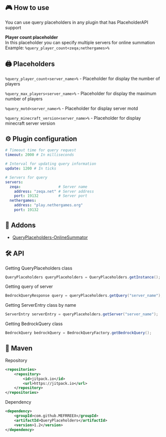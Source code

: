 ## 🎮 How to use
You can use query placeholders in any plugin that has PlaceholderAPI support

**Player count placeholder**    
In this placeholder you can specify multiple servers for online summation    
Example: `%query_player_count<zeqa;nethergames>%`


## 🖨️ Placeholders
`%query_player_count<server_name>%` - Placeholder for display the number of players

`%query_max_players<server_name>%` - Placeholder for display the maximum number of players

`%query_motd<server_name>%` - Placeholder for display server motd

`%query_minecraft_version<server_name>%` - Placeholder for display minecraft server version

## ⚙️ Plugin сonfiguration
```yml
# Timeout time for query request
timeout: 2000 # In milliseconds

# Interval for updating query information
update: 1200 # In ticks

# Servers for query
servers:
  zeqa:                 # Server name
    address: "zeqa.net" # Server address
    port: 19132         # Server port
  nethergames:
    address: "play.nethergames.org"
    port: 19132
```

## 🧩 Addons
- [QueryPlaceholders-OnlineSummator](https://github.com/MEFRREEX/QueryPlaceholders-OnlineSummator)

## 🛠 API
Getting QueryPlaceholders class
```java
QueryPlaceholders queryPlaceholders = QueryPlaceholders.getInstance();
```
Getting query of server
```java
BedrockQueryResponse query = queryPlaceholders.getQuery("server_name");
```
Getting ServerEntry class by name
```java
ServerEntry serverEntry = queryPlaceholders.getServer("server_name");
```
Getting BedrockQuery class
```java
BedrockQuery bedrockQuery = BedrockQueryFactory.getBedrockQuery();
```

## 🔌 Maven
Repository
```xml
<repositories>
    <repository>
        <id>jitpack.io</id>
        <url>https://jitpack.io</url>
    </repository>
</repositories>
```
Dependency
```xml
<dependency>
    <groupId>com.github.MEFRREEX</groupId>
    <artifactId>QueryPlaceholders</artifactId>
    <version>1.2</version>
</dependency>
```
